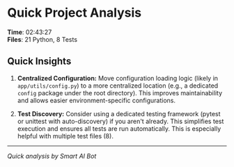 # Quick Project Analysis

**Time**: 02:43:27  
**Files**: 21 Python, 8 Tests

## Quick Insights

1. **Centralized Configuration:** Move configuration loading logic (likely in `app/utils/config.py`) to a more centralized location (e.g., a dedicated `config` package under the root directory).  This improves maintainability and allows easier environment-specific configurations.

2. **Test Discovery:**  Consider using a dedicated testing framework (pytest or unittest with auto-discovery) if you aren't already. This simplifies test execution and ensures all tests are run automatically.  This is especially helpful with multiple test files (8).


---
*Quick analysis by Smart AI Bot*
